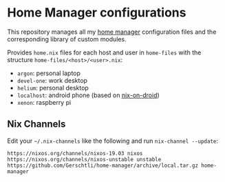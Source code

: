 # Home Manager configurations

This repository manages all my [home manager](https://github.com/rycee/home-manager) configuration files and the
corresponding library of custom modules.

Provides `home.nix` files for each host and user in `home-files` with the structure `home-files/<host>/<user>.nix`:

* `argon`: personal laptop
* `devel-one`: work desktop
* `helium`: personal desktop
* `localhost`: android phone (based on [nix-on-droid](https://github.com/t184256/nix-on-droid-bootstrap))
* `xenon`: raspberry pi

## Nix Channels

Edit your `~/.nix-channels` like the following and run `nix-channel --update`:
```
https://nixos.org/channels/nixos-19.03 nixos
https://nixos.org/channels/nixos-unstable unstable
https://github.com/Gerschtli/home-manager/archive/local.tar.gz home-manager
```
